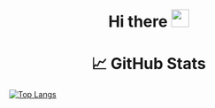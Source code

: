 <h1 align="center">Hi there <img src="https://github.com/blackcater/blackcater/raw/main/images/Hi.gif" height="32"/></h1>

<h1 align="center">📈 GitHub Stats</h1>

[![Top Langs](https://github-readme-stats.vercel.app/api/top-langs/?username=Zloy01&layout=compact&theme=vision-friendly-dark)](https://github.com/anuraghazra/github-readme-stats)

